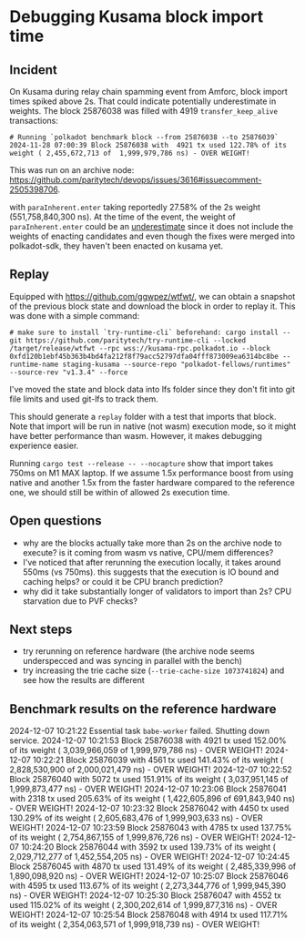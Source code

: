 # Debugging Kusama block import time

## Incident

On Kusama during relay chain spamming event from Amforc, block import times spiked above 2s. That could indicate potentially
underestimate in weights. The block 25876038 was filled with 4919 `transfer_keep_alive` transactions:

```
# Running `polkadot benchmark block --from 25876038 --to 25876039`
2024-11-28 07:00:39 Block 25876038 with  4921 tx used 122.78% of its weight ( 2,455,672,713 of  1,999,979,786 ns) - OVER WEIGHT!
```
This was run on an archive node: https://github.com/paritytech/devops/issues/3616#issuecomment-2505398706.

with `paraInherent.enter` taking reportedly 27.58% of the 2s weight (551,758,840,300 ns). At the time of the event, the weight of
`paraInherent.enter` could be an [underestimate](https://github.com/paritytech/polkadot-sdk/issues/849#issuecomment-2345949574) since
it does not include the weights of enacting candidates and even though the fixes were merged into polkadot-sdk, they haven't been
enacted on kusama yet.

## Replay

Equipped with https://github.com/ggwpez/wtfwt/, we can obtain a snapshot of the previous block state and download the block in order to replay it.
This was done with a simple command:

```
# make sure to install `try-runtime-cli` beforehand: cargo install --git https://github.com/paritytech/try-runtime-cli --locked
/target/release/wtfwt --rpc wss://kusama-rpc.polkadot.io --block 0xfd120b1ebf45b363b4bd4fa212f8f79acc52797dfa04fff873009ea6314bc8be --runtime-name staging-kusama --source-repo "polkadot-fellows/runtimes" --source-rev "v1.3.4" --force
```

I've moved the state and block data into lfs folder since they don't fit into git file limits and used git-lfs to track them.

This should generate a `replay` folder with a test that imports that block. Note that import will be run in native (not wasm) execution mode, so it might have better performance than wasm. However, it makes debugging experience easier.

Running `cargo test --release -- --nocapture` show that import takes 750ms on M1 MAX laptop. If we assume 1.5x performance boost from using native and another 1.5x from the faster hardware compared to the reference one, we should still be within of allowed 2s execution time.

## Open questions

* why are the blocks actually take more than 2s on the archive node to execute? is it coming from wasm vs native, CPU/mem differences?
* I've noticed that after rerunning the execution locally, it takes around 550ms (vs 750ms). this suggests that the execution is IO bound and caching helps? or could it be CPU branch prediction?
* why did it take substantially longer of validators to import than 2s? CPU starvation due to PVF checks?

## Next steps

- try rerunning on reference hardware (the archive node seems underspecced and was syncing in parallel with the bench)
- try increasing the trie cache size (`--trie-cache-size 1073741824`) and see how the results are different

## Benchmark results on the reference hardware

2024-12-07 10:21:22 Essential task `babe-worker` failed. Shutting down service.
2024-12-07 10:21:53 Block 25876038 with  4921 tx used 152.00% of its weight ( 3,039,966,059 of  1,999,979,786 ns) - OVER WEIGHT!
2024-12-07 10:22:21 Block 25876039 with  4561 tx used 141.43% of its weight ( 2,828,530,900 of  2,000,021,479 ns) - OVER WEIGHT!
2024-12-07 10:22:52 Block 25876040 with  5072 tx used 151.91% of its weight ( 3,037,951,145 of  1,999,873,477 ns) - OVER WEIGHT!
2024-12-07 10:23:06 Block 25876041 with  2318 tx used 205.63% of its weight ( 1,422,605,896 of    691,843,940 ns) - OVER WEIGHT!
2024-12-07 10:23:32 Block 25876042 with  4450 tx used 130.29% of its weight ( 2,605,683,476 of  1,999,903,633 ns) - OVER WEIGHT!
2024-12-07 10:23:59 Block 25876043 with  4785 tx used 137.75% of its weight ( 2,754,867,155 of  1,999,876,726 ns) - OVER WEIGHT!
2024-12-07 10:24:20 Block 25876044 with  3592 tx used 139.73% of its weight ( 2,029,712,277 of  1,452,554,205 ns) - OVER WEIGHT!
2024-12-07 10:24:45 Block 25876045 with  4870 tx used 131.49% of its weight ( 2,485,339,996 of  1,890,098,920 ns) - OVER WEIGHT!
2024-12-07 10:25:07 Block 25876046 with  4595 tx used 113.67% of its weight ( 2,273,344,776 of  1,999,945,390 ns) - OVER WEIGHT!
2024-12-07 10:25:30 Block 25876047 with  4552 tx used 115.02% of its weight ( 2,300,202,614 of  1,999,877,316 ns) - OVER WEIGHT!
2024-12-07 10:25:54 Block 25876048 with  4914 tx used 117.71% of its weight ( 2,354,063,571 of  1,999,918,739 ns) - OVER WEIGHT!


